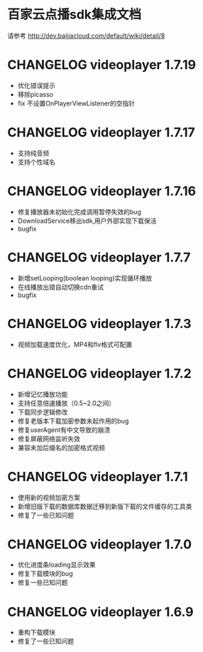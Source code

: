 # 百家云点播sdk集成文档
请参考 http://dev.baijiacloud.com/default/wiki/detail/8

CHANGELOG videoplayer 1.7.19
==============
- 优化错误提示
- 移除picasso
- fix 不设置OnPlayerViewListener的空指针

CHANGELOG videoplayer 1.7.17
==============
- 支持纯音频
- 支持个性域名

CHANGELOG videoplayer 1.7.16
==============
- 修复播放器未初始化完成调用暂停失效的bug
- DownloadService移出sdk,用户外部实现下载保活
- bugfix

CHANGELOG videoplayer 1.7.7
==============
- 新增setLooping(boolean looping)实现循环播放
- 在线播放出错自动切换cdn重试
- bugfix

CHANGELOG videoplayer 1.7.3
==============
- 视频加载速度优化，MP4和flv格式可配置

CHANGELOG videoplayer 1.7.2
==============
- 新增记忆播放功能
- 支持任意倍速播放（0.5~2.0之间）
- 下载同步逻辑修改
- 修复老版本下载加密参数未起作用的bug
- 修复userAgent有中文导致的崩溃
- 修复屏蔽网络监听失效
- 兼容未加后缀名的加密格式视频

CHANGELOG videoplayer 1.7.1
==============
- 使用新的视频加密方案
- 新增旧版下载的数据库数据迁移到新版下载的文件缓存的工具类
- 修复了一些已知问题

CHANGELOG videoplayer 1.7.0
==============
- 优化进度条loading显示效果  
- 修复下载模块的bug  
- 修复一些已知问题


CHANGELOG videoplayer 1.6.9
==============
- 重构下载模块
- 修复了一些已知问题
